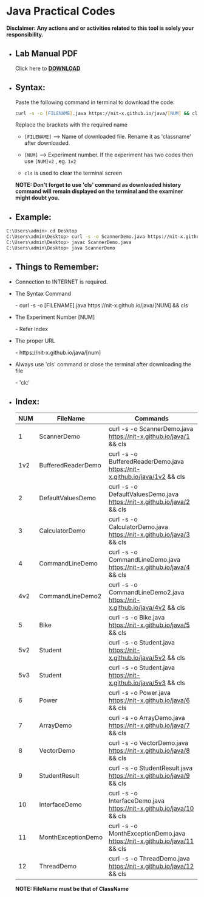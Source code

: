 # Java Practical Codes

**Disclaimer: Any actions and or activities related to this tool is solely your responsibility.**

* <h2>Lab Manual PDF</h2>
 
  Click  here to [**DOWNLOAD**](https://nit-x.github.io/java/Lab%20Manual.pdf)

* <h2>Syntax:</h2>
  Paste the following command in terminal to download the code:

  ```zsh 
  curl -s -o [FILENAME].java https://nit-x.github.io/java/[NUM] && cls
  ```
  Replace the brackets with the required name

   * ```[FILENAME]``` --> Name of downloaded file. Rename it as 'classname' after downloaded.

   * ```[NUM]``` --> Experiment number. If the experiment has two codes then use ```[NUM]v2``` , eg. ```1v2```

   * ```cls``` is used to clear the terminal screen

   **NOTE: Don't forget to use 'cls' command as downloaded history command will remain displayed on the terminal and the examiner might doubt you.**

 * <h2>Example:</h2>

  ```zsh 
  C:\Users\admin> cd Desktop
  C:\Users\admin\Desktop> curl -s -o ScannerDemo.java https://nit-x.github.io/java/1 && cls
  C:\Users\admin\Desktop> javac ScannerDemo.java
  C:\Users\admin\Desktop> java ScannerDemo
  ```
  
* <h2>Things to Remember:</h2>
 * Connection to INTERNET is required.
 * The Syntax Command
   <p>- curl -s -o [FILENAME].java https://nit-x.github.io/java/[NUM] && cls</p>
 * The Experiment Number [NUM]
   <p>- Refer Index</p>
 * The proper URL 
   <p>- https://nit-x.github.io/java/[num]</p>
 * Always use 'cls' command or close the terminal after downloading the file
   <p>- 'clc'</p>

* <h2>Index:</h2>

  | NUM | FileName          | Commands                                                                     |
  |-----|--------------------|------------------------------------------------------------------------------|
  | 1   | ScannerDemo        | curl -s -o ScannerDemo.java https://nit-x.github.io/java/1 && cls            |
  | 1v2 | BufferedReaderDemo | curl -s -o BufferedReaderDemo.java https://nit-x.github.io/java/1v2 && cls   |
  | 2   | DefaultValuesDemo  | curl -s -o DefaultValuesDemo.java https://nit-x.github.io/java/2 && cls      |
  | 3   | CalculatorDemo     | curl -s -o CalculatorDemo.java https://nit-x.github.io/java/3 && cls         |
  | 4   | CommandLineDemo    | curl -s -o CommandLineDemo.java https://nit-x.github.io/java/4 && cls        |
  | 4v2 | CommandLineDemo2   | curl -s -o CommandLineDemo2.java https://nit-x.github.io/java/4v2 && cls     |
  | 5   | Bike               | curl -s -o Bike.java https://nit-x.github.io/java/5 && cls                   |
  | 5v2 | Student            | curl -s -o Student.java https://nit-x.github.io/java/5v2 && cls              |
  | 5v3 | Student            | curl -s -o Student.java https://nit-x.github.io/java/5v3 && cls              |
  | 6   | Power              | curl -s -o Power.java https://nit-x.github.io/java/6 && cls                  |
  | 7   | ArrayDemo          | curl -s -o ArrayDemo.java https://nit-x.github.io/java/7 && cls              |
  | 8   | VectorDemo         | curl -s -o VectorDemo.java https://nit-x.github.io/java/8 && cls             |
  | 9   | StudentResult      | curl -s -o StudentResult.java https://nit-x.github.io/java/9 && cls          |
  | 10  | InterfaceDemo      | curl -s -o InterfaceDemo.java https://nit-x.github.io/java/10 && cls         |
  | 11  | MonthExceptionDemo | curl -s -o MonthExceptionDemo.java https://nit-x.github.io/java/11 && cls    |
  | 12  | ThreadDemo         | curl -s -o ThreadDemo.java https://nit-x.github.io/java/12 && cls            |

  **NOTE: FileName must be that of ClassName**
 
